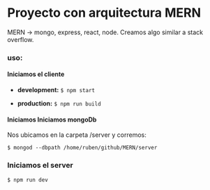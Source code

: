 # Proyecto con arquitectura MERN

MERN -> mongo, express, react, node.  Creamos algo similar a stack overflow.


### uso:

#### Iniciamos el cliente

+ **development:** `$ npm start`

+ **production:** `$ npm run build`

#### Iniciamos Iniciamos mongoDb

Nos ubicamos en la carpeta /server y corremos:

```
$ mongod --dbpath /home/ruben/github/MERN/server
```

### Iniciamos el server

`$ npm run dev`